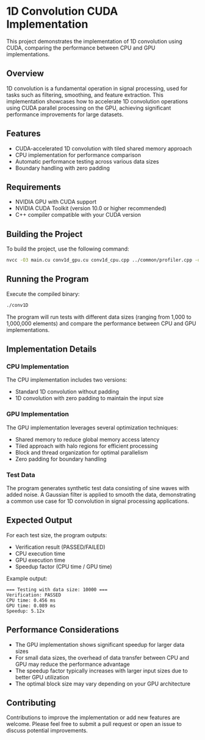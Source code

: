 # 1D Convolution CUDA Implementation

This project demonstrates the implementation of 1D convolution using CUDA, comparing the performance between CPU and GPU implementations.

## Overview

1D convolution is a fundamental operation in signal processing, used for tasks such as filtering, smoothing, and feature extraction. This implementation showcases how to accelerate 1D convolution operations using CUDA parallel processing on the GPU, achieving significant performance improvements for large datasets.

## Features

- CUDA-accelerated 1D convolution with tiled shared memory approach
- CPU implementation for performance comparison
- Automatic performance testing across various data sizes
- Boundary handling with zero padding

## Requirements

- NVIDIA GPU with CUDA support
- NVIDIA CUDA Toolkit (version 10.0 or higher recommended)
- C++ compiler compatible with your CUDA version

## Building the Project

To build the project, use the following command:

```bash
nvcc -O3 main.cu conv1d_gpu.cu conv1d_cpu.cpp ../common/profiler.cpp -o conv1D
```

## Running the Program

Execute the compiled binary:

```bash
./conv1D
```

The program will run tests with different data sizes (ranging from 1,000 to 1,000,000 elements) and compare the performance between CPU and GPU implementations.

## Implementation Details

### CPU Implementation

The CPU implementation includes two versions:
- Standard 1D convolution without padding
- 1D convolution with zero padding to maintain the input size

### GPU Implementation

The GPU implementation leverages several optimization techniques:
- Shared memory to reduce global memory access latency
- Tiled approach with halo regions for efficient processing
- Block and thread organization for optimal parallelism
- Zero padding for boundary handling

### Test Data

The program generates synthetic test data consisting of sine waves with added noise. A Gaussian filter is applied to smooth the data, demonstrating a common use case for 1D convolution in signal processing applications.

## Expected Output

For each test size, the program outputs:
- Verification result (PASSED/FAILED)
- CPU execution time
- GPU execution time
- Speedup factor (CPU time / GPU time)

Example output:
```
=== Testing with data size: 10000 ===
Verification: PASSED
CPU time: 0.456 ms
GPU time: 0.089 ms
Speedup: 5.12x
```

## Performance Considerations

- The GPU implementation shows significant speedup for larger data sizes
- For small data sizes, the overhead of data transfer between CPU and GPU may reduce the performance advantage
- The speedup factor typically increases with larger input sizes due to better GPU utilization
- The optimal block size may vary depending on your GPU architecture

## Contributing

Contributions to improve the implementation or add new features are welcome. Please feel free to submit a pull request or open an issue to discuss potential improvements.


